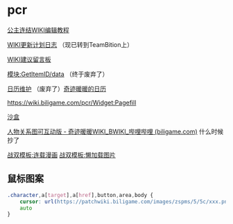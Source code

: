 # pcr

[公主连结WIKI编辑教程](https://wiki.biligame.com/pcr/%E5%85%AC%E4%B8%BB%E8%BF%9E%E7%BB%93WIKI%E7%BC%96%E8%BE%91%E6%95%99%E7%A8%8B) 

[WIKI更新计划日志](https://wiki.biligame.com/pcr/WIKI%E6%9B%B4%E6%96%B0%E8%AE%A1%E5%88%92%E6%97%A5%E5%BF%97) （现已转到TeamBition上）

[WIKI建议留言板](https://wiki.biligame.com/pcr/WIKI%E5%BB%BA%E8%AE%AE%E7%95%99%E8%A8%80%E6%9D%BF%EF%BC%88%E5%BF%85%E5%9B%9E%EF%BC%89) 

[模块:GetItemID/data](https://wiki.biligame.com/pcr/%E6%A8%A1%E5%9D%97:GetItemID/data) （终于废弃了）

[日历维护](https://wiki.biligame.com/pcr/MediaWiki:EventCalendar.js) （废弃了）[奇迹暖暖的日历](https://wiki.biligame.com/qjnn/%E6%97%A5%E5%8E%86) 

https://wiki.biligame.com/pcr/Widget:Pagefill

[沙盒](https://wiki.biligame.com/pcr/沙盒) 

[人物关系图可互动版 - 奇迹暖暖WIKI_BWIKI_哔哩哔哩 (biligame.com)](https://wiki.biligame.com/qjnn/人物关系图可互动版) 什么时候抄了

[战双模板:连载漫画](https://wiki.biligame.com/zspms/%E6%A8%A1%E6%9D%BF:%E8%BF%9E%E8%BD%BD%E6%BC%AB%E7%94%BB) [战双模板:懒加载图片](https://wiki.biligame.com/zspms/%E6%A8%A1%E6%9D%BF:%E6%87%92%E5%8A%A0%E8%BD%BD%E5%9B%BE%E7%89%87) 

## 鼠标图案

```css
.character,a[target],a[href],button,area,body {
    cursor: url(https://patchwiki.biligame.com/images/zspms/5/5c/xxx.png),    
    auto
}
```

